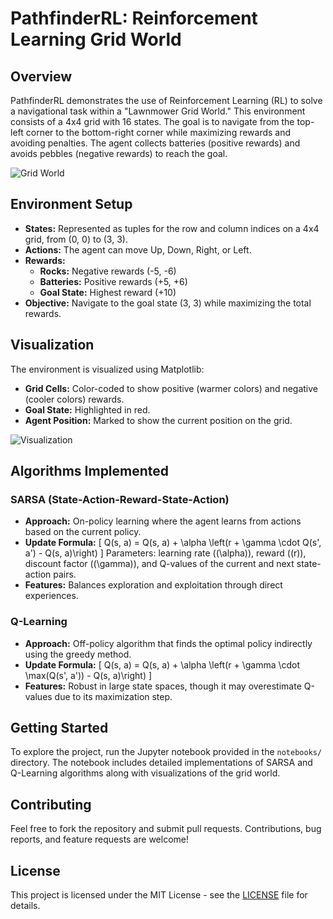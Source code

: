 # PathfinderRL: Reinforcement Learning Grid World

## Overview

PathfinderRL demonstrates the use of Reinforcement Learning (RL) to solve a navigational task within a "Lawnmower Grid World." This environment consists of a 4x4 grid with 16 states. The goal is to navigate from the top-left corner to the bottom-right corner while maximizing rewards and avoiding penalties. The agent collects batteries (positive rewards) and avoids pebbles (negative rewards) to reach the goal.

![Grid World](https://github.com/swamilalit/PathfinderRL/data/agent_env.png)

## Environment Setup

- **States:** Represented as tuples for the row and column indices on a 4x4 grid, from (0, 0) to (3, 3).
- **Actions:** The agent can move Up, Down, Right, or Left.
- **Rewards:** 
  - **Rocks:** Negative rewards (-5, -6)
  - **Batteries:** Positive rewards (+5, +6)
  - **Goal State:** Highest reward (+10)
- **Objective:** Navigate to the goal state (3, 3) while maximizing the total rewards.

## Visualization

The environment is visualized using Matplotlib:

- **Grid Cells:** Color-coded to show positive (warmer colors) and negative (cooler colors) rewards.
- **Goal State:** Highlighted in red.
- **Agent Position:** Marked to show the current position on the grid.

![Visualization](https://github.com/swamilalit/PathfinderRL/data/env_visualization.png)

## Algorithms Implemented

### SARSA (State-Action-Reward-State-Action)

- **Approach:** On-policy learning where the agent learns from actions based on the current policy.
- **Update Formula:** 
  \[
  Q(s, a) = Q(s, a) + \alpha \left(r + \gamma \cdot Q(s', a') - Q(s, a)\right)
  \]
  Parameters: learning rate (\(\alpha\)), reward (\(r\)), discount factor (\(\gamma\)), and Q-values of the current and next state-action pairs.
- **Features:** Balances exploration and exploitation through direct experiences.

### Q-Learning

- **Approach:** Off-policy algorithm that finds the optimal policy indirectly using the greedy method.
- **Update Formula:** 
  \[
  Q(s, a) = Q(s, a) + \alpha \left(r + \gamma \cdot \max(Q(s', a')) - Q(s, a)\right)
  \]
- **Features:** Robust in large state spaces, though it may overestimate Q-values due to its maximization step.

## Getting Started

To explore the project, run the Jupyter notebook provided in the `notebooks/` directory. The notebook includes detailed implementations of SARSA and Q-Learning algorithms along with visualizations of the grid world.

## Contributing

Feel free to fork the repository and submit pull requests. Contributions, bug reports, and feature requests are welcome!

## License

This project is licensed under the MIT License - see the [LICENSE](LICENSE) file for details.


